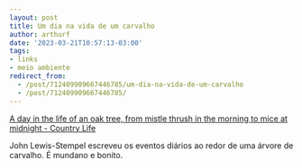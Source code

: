 ```yaml
---
layout: post
title: Um dia na vida de um carvalho
author: arthurf
date: '2023-03-21T10:57:13-03:00'
tags:
- links
- meio ambiente
redirect_from: 
  - /post/712409909667446785/um-dia-na-vida-de-um-carvalho
  - /post/712409909667446785/
---
```


[A day in the life of an oak tree, from mistle thrush in the morning to mice at midnight - Country Life](https://www.countrylife.co.uk/nature/a-day-in-the-life-of-an-oak-tree-from-mistle-thrush-in-the-morning-to-mice-at-midnight-253109)

John Lewis-Stempel escreveu os eventos diários ao redor de uma árvore de carvalho. É mundano e bonito.

